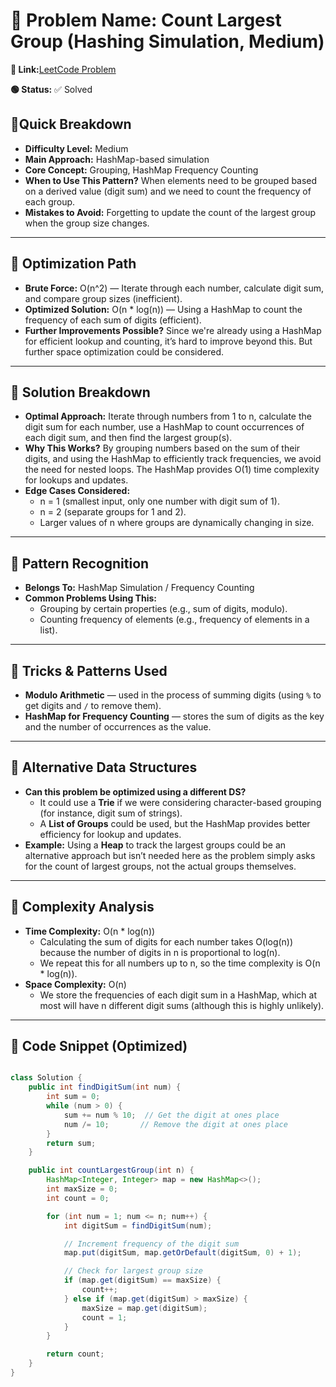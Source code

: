 # 🔹 Problem Name: Count Largest Group (Hashing Simulation, Medium)

**🔗 Link:**[LeetCode Problem](https://leetcode.com/problems/count-largest-group/description/)

**🟢 Status:** ✅ Solved

## 🔹Quick Breakdown

* **Difficulty Level:** Medium
* **Main Approach:** HashMap-based simulation
* **Core Concept:** Grouping, HashMap Frequency Counting
* **When to Use This Pattern?** When elements need to be grouped based on a derived value (digit sum) and we need to count the frequency of each group.
* **Mistakes to Avoid:** Forgetting to update the count of the largest group when the group size changes.

---

## 🔹 Optimization Path

* **Brute Force:** O(n^2) — Iterate through each number, calculate digit sum, and compare group sizes (inefficient).
* **Optimized Solution:** O(n \* log(n)) — Using a HashMap to count the frequency of each sum of digits (efficient).
* **Further Improvements Possible?** Since we're already using a HashMap for efficient lookup and counting, it’s hard to improve beyond this. But further space optimization could be considered.

---

## 🔹 Solution Breakdown

* **Optimal Approach:** Iterate through numbers from 1 to n, calculate the digit sum for each number, use a HashMap to count occurrences of each digit sum, and then find the largest group(s).
* **Why This Works?** By grouping numbers based on the sum of their digits, and using the HashMap to efficiently track frequencies, we avoid the need for nested loops. The HashMap provides O(1) time complexity for lookups and updates.
* **Edge Cases Considered:**
  * n = 1 (smallest input, only one number with digit sum of 1).
  * n = 2 (separate groups for 1 and 2).
  * Larger values of n where groups are dynamically changing in size.

---

## 🔹 Pattern Recognition

* **Belongs To:** HashMap Simulation / Frequency Counting
* **Common Problems Using This:**
  * Grouping by certain properties (e.g., sum of digits, modulo).
  * Counting frequency of elements (e.g., frequency of elements in a list).

---

## 🔹 Tricks & Patterns Used

* **Modulo Arithmetic** — used in the process of summing digits (using `%` to get digits and `/` to remove them).
* **HashMap for Frequency Counting** — stores the sum of digits as the key and the number of occurrences as the value.

---

## 🔹 Alternative Data Structures

* **Can this problem be optimized using a different DS?**
  * It could use a **Trie** if we were considering character-based grouping (for instance, digit sum of strings).
  * A **List of Groups** could be used, but the HashMap provides better efficiency for lookup and updates.
* **Example:** Using a **Heap** to track the largest groups could be an alternative approach but isn’t needed here as the problem simply asks for the count of largest groups, not the actual groups themselves.

---

## 🔹 Complexity Analysis

* **Time Complexity:** O(n \* log(n))
  * Calculating the sum of digits for each number takes O(log(n)) because the number of digits in n is proportional to log(n).
  * We repeat this for all numbers up to n, so the time complexity is O(n \* log(n)).
* **Space Complexity:** O(n)
  * We store the frequencies of each digit sum in a HashMap, which at most will have n different digit sums (although this is highly unlikely).

---

## 🔹 Code Snippet (Optimized)

```java

class Solution {
    public int findDigitSum(int num) {
        int sum = 0;
        while (num > 0) {
            sum += num % 10;  // Get the digit at ones place
            num /= 10;       // Remove the digit at ones place
        }
        return sum;
    }

    public int countLargestGroup(int n) {
        HashMap<Integer, Integer> map = new HashMap<>();
        int maxSize = 0;
        int count = 0;

        for (int num = 1; num <= n; num++) {
            int digitSum = findDigitSum(num);

            // Increment frequency of the digit sum
            map.put(digitSum, map.getOrDefault(digitSum, 0) + 1);

            // Check for largest group size
            if (map.get(digitSum) == maxSize) {
                count++;
            } else if (map.get(digitSum) > maxSize) {
                maxSize = map.get(digitSum);
                count = 1;
            }
        }

        return count;
    }
}

```

